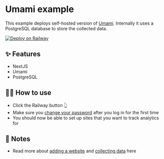 # Umami example

This example deploys self-hosted version of [Umami](https://umami.is/). Internally it uses a PostgreSQL database to store the collected data.

[![Deploy on Railway](https://railway.app/button.svg)](https://railway.app/new/template?template=https%3A%2F%2Fgithub.com%2Frailwayapp-starters%2Fumami&plugins=postgresql&envs=HASH_SALT&HASH_SALTDesc=Any+random+string+used+to+generate+unique+values+for+your+installation)

## ✨ Features

- NextJS
- Umami
- PostgreSQL

## 💁‍♀️ How to use

- Click the Railway button 👆
- Make sure you [change your password](https://umami.is/docs/login) after you log in for the first time
- You should now be able to set up sites that you want to track analytics for

## 📝 Notes

- Read more about [adding a website](https://umami.is/docs/add-a-website) and [collecting data](https://umami.is/docs/collect-data) here
